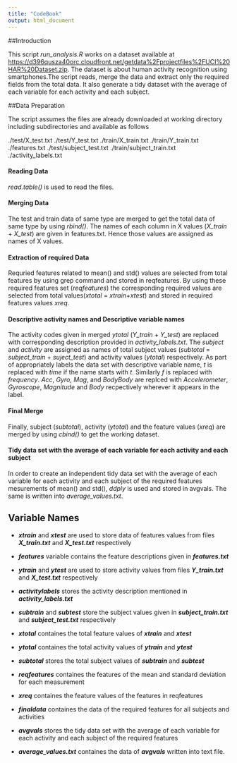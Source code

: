 ```yaml
---
title: "CodeBook"
output: html_document
---
```


##Introduction

This script *run_analysis.R* works on a dataset available at https://d396qusza40orc.cloudfront.net/getdata%2Fprojectfiles%2FUCI%20HAR%20Dataset.zip.
The dataset is about human activity recognition using smartphones.The script reads, merge the data and extract only the required fields from the total data. It also generate a tidy dataset with the average of each variable for each activity and each subject.

##Data Preparation

The script assumes the files are already downloaded at working directory including subdirectories  and available as follows

./test/X_test.txt
./test/Y_test.txt
./train/X_train.txt
./train/Y_train.txt
./features.txt
./test/subject_test.txt
./train/subject_train.txt
./activity_labels.txt

#### Reading Data

*read.table()* is used to read the files. 

#### Merging Data

The test and train data of same type are merged to get the total data of same type by using *rbind()*. The names of each column in X values (*X_train* + *X_test*) are given in features.txt. Hence those values are assigned as names of X values. 

#### Extraction of required Data

Requried features related to mean() and std() values are selected from total features by using grep command and stored in reqfeatures. By using these required features set (*reqfeatures*) the corresponding required values are selected from total values(*xtotal* = *xtrain*+*xtest*) and stored in required features values *xreq*. 

#### Descriptive activity names and Descriptive variable names

The activity codes given in merged *ytotal* (*Y_train* + *Y_test*) are replaced with corresponding description provided in *activity_labels.txt*. The *subject* and *activity* are assigned as names of total subject values (*subtotal* = *subject_train* + *suject_test*) and activity values (*ytotal*) respectively. As part of appropriately labels the data set with descriptive variable name, *t* is replaced with *time* if the name starts with *t*. Similarly *f* is replaced with *frequency*. *Acc*, *Gyro*, *Mag*, and *BodyBody* are replced with *Accelerometer*, *Gyroscope*, *Magnitude* and *Body* recpectively wherever it appears in the label. 

#### Final Merge

Finally, subject (*subtotal*), activity (*ytotal*) and the feature values (*xreq*) are merged by using *cbind()* to get the working dataset.

#### Tidy data set with the average of each variable for each activity and each subject

In order to create an independent tidy data set with the average of each variable for each activity and each subject of the required features mesurements of mean() and std(), *ddply* is used and stored in avgvals. The same is written into *average_values.txt*.


## Variable Names

* ***xtrain*** and ***xtest*** are used to store data of features values from files ***X_train.txt*** and ***X_test.txt*** respectively

* ***features*** variable contains the feature descriptions given in ***features.txt***

* ***ytrain*** and ***ytest*** are used to store activity values from files ***Y_train.txt*** and ***X_test.txt*** respectively

* ***activitylabels*** stores the activity description mentioned in ***activity_labels.txt***

* ***subtrain*** and ***subtest*** store the subject values given in ***subject_train.txt*** and ***subject_test.txt*** respectively

* ***xtotal*** containes the total feature values of ***xtrain*** and ***xtest***

* ***ytotal*** containes the total activity values of ***ytrain*** and ***ytest***

* ***subtotal*** stores the total subject values of ***subtrain*** and ***subtest***

* ***reqfeatures*** containes the features of the mean and standard deviation for each measurement

* ***xreq*** containes the feature values of the features in reqfeatures

* ***finaldata*** containes the data of the required features for all subjects and activities

* ***avgvals*** stores the tidy data set with the average of each variable for each activity and each subject of the required features

* ***average_values.txt*** containes the data of ***avgvals*** written into text file.



